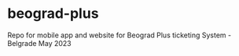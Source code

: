 # beograd-plus
Repo for mobile app and website for Beograd Plus ticketing System - Belgrade May 2023
